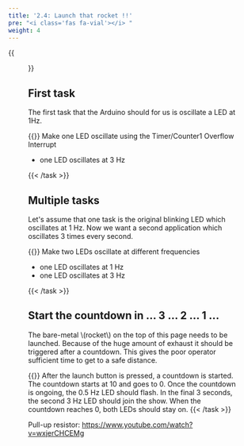 ```yaml
---
title: '2.4: Launch that rocket !!'
pre: "<i class='fas fa-vial'></i> "
weight: 4
---
```


{{<figure src="/img/spacex_spaceship.jpeg" title="image source: businessinsider.com">}}

## First task
The first task that the Arduino should for us is oscillate a LED at 1Hz. 

{{<task>}}
Make one LED oscillate using the Timer/Counter1 Overflow Interrupt
<ul>
  <li>one LED oscillates at 3 Hz</li>
</ul>
{{< /task >}}

## Multiple tasks

Let's assume that one task is the original blinking LED which oscillates at 1 Hz. Now we want a second application which oscillates 3 times every second.

{{<task>}}
Make two LEDs oscillate at different frequencies
<ul>
  <li>one LED oscillates at 1 Hz</li>
  <li>one LED oscillates at 3 Hz</li>
</ul>
{{< /task >}}


## Start the countdown in ... 3 ... 2 ... 1 ...

The bare-metal \\(rocket\\) on the top of this page needs to be launched. Because of the huge amount of exhaust it should be triggered after a countdown. This gives the poor operator sufficient time to get to a safe distance.

{{<task>}}
After the launch button is pressed, a countdown is started. The countdown starts at 10 and goes to 0. Once the countdown is ongoing, the 0.5 Hz LED should flash. In the final 3 seconds, the second 3 Hz LED should join the show. When the countdown reaches 0, both LEDs should stay on.
{{< /task >}}


Pull-up resistor: https://www.youtube.com/watch?v=wxjerCHCEMg


